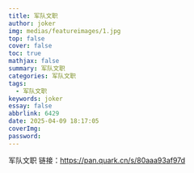 ```yaml
---
title: 军队文职
author: joker
img: medias/featureimages/1.jpg
top: false
cover: false
toc: true
mathjax: false
summary: 军队文职
categories: 军队文职
tags:
  - 军队文职
keywords: joker
essay: false
abbrlink: 6429
date: 2025-04-09 18:17:05
coverImg:
password:
---
```


军队文职
链接：https://pan.quark.cn/s/80aaa93af97d
